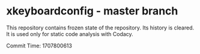 # xkeyboardconfig - master branch

This repository contains frozen state of the repository.
Its history is cleared. It is used only for static code
analysis with Codacy.

Commit Time: 1707800613